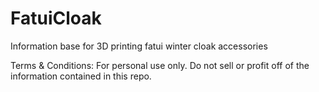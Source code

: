 # FatuiCloak
Information base for 3D printing fatui winter cloak accessories 

Terms & Conditions: 
For personal use only. 
Do not sell or profit off of the information contained in this repo. 

